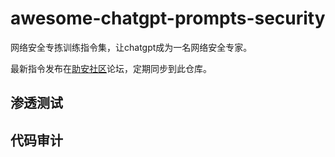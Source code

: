 # awesome-chatgpt-prompts-security
网络安全专拣训练指令集，让chatgpt成为一名网络安全专家。

最新指令发布在[助安社区](https://secself.com/)论坛，定期同步到此仓库。

## 渗透测试

## 代码审计
